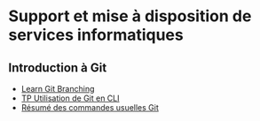# Support et mise à disposition de services informatiques

## Introduction à Git

- [Learn Git Branching](https://learngitbranching.js.org/?locale=fr_FR)
- [TP Utilisation de Git en CLI](tp-git/README.md)
- [Résumé des commandes usuelles Git](tp-git/commandes_git.md)
